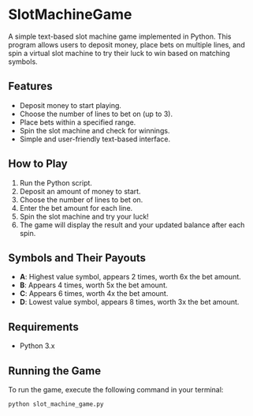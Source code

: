# SlotMachineGame
A simple text-based slot machine game implemented in Python. This program allows users to deposit money, place bets on multiple lines, and spin a virtual slot machine to try their luck to win based on matching symbols.

## Features
- Deposit money to start playing.
- Choose the number of lines to bet on (up to 3).
- Place bets within a specified range.
- Spin the slot machine and check for winnings.
- Simple and user-friendly text-based interface.

## How to Play
1. Run the Python script.
2. Deposit an amount of money to start.
3. Choose the number of lines to bet on.
4. Enter the bet amount for each line.
5. Spin the slot machine and try your luck!
6. The game will display the result and your updated balance after each spin.

## Symbols and Their Payouts
- **A**: Highest value symbol, appears 2 times, worth 6x the bet amount.
- **B**: Appears 4 times, worth 5x the bet amount.
- **C**: Appears 6 times, worth 4x the bet amount.
- **D**: Lowest value symbol, appears 8 times, worth 3x the bet amount.

## Requirements
- Python 3.x

## Running the Game
To run the game, execute the following command in your terminal:

```bash
python slot_machine_game.py

